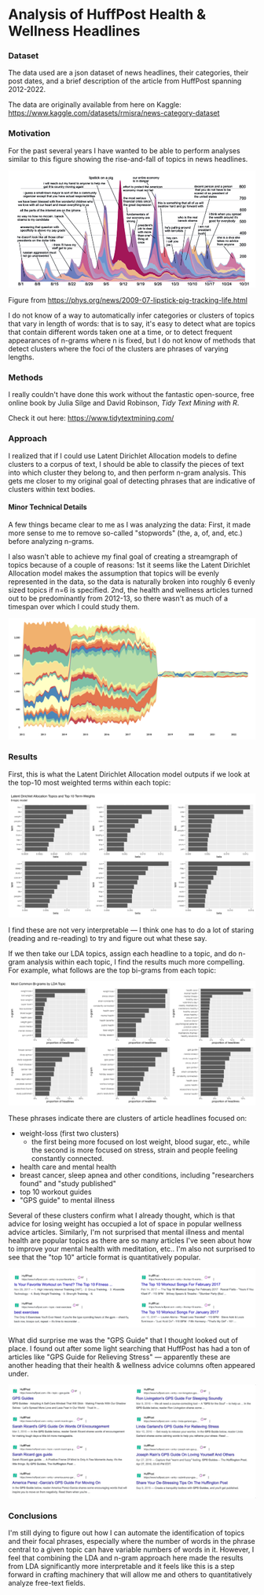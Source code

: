 # Analysis of HuffPost Health & Wellness Headlines

### Dataset

The data used are a json dataset of news headlines, their 
categories, their post dates, and a brief description of the article
from HuffPost spanning 2012-2022. 

The data are originally available from here on Kaggle:
<https://www.kaggle.com/datasets/rmisra/news-category-dataset>

### Motivation 

For the past several years I have wanted to be able to perform analyses similar 
to this figure showing the rise-and-fall of topics in news headlines. 

![figure from a news article on the rise and fall of topics in news headlines](screenshots/lipstickonap.jpg)

Figure from <https://phys.org/news/2009-07-lipstick-pig-tracking-life.html>

I do not know of a way to automatically infer categories or clusters of 
topics that vary in length of words:  that is to say, it's easy to detect
what are topics that contain different words taken one at a time, or to 
detect frequent appearances of n-grams where n is fixed, but I do not know 
of methods that detect clusters where the foci of the clusters are phrases
of varying lengths. 

### Methods

I really couldn't have done this work without the fantastic open-source, free
online book by Julia Silge and David Robinson, *Tidy Text Mining with R*.

Check it out here: <https://www.tidytextmining.com/>

### Approach 

I realized that if I could use Latent Dirichlet Allocation models to 
define clusters to a corpus of text, I should be able to classify the 
pieces of text into which cluster they belong to, and then perform n-gram 
analysis.  This gets me closer to my original goal of detecting phrases
that are indicative of clusters within text bodies.

#### Minor Technical Details 

A few things became clear to me as I was analyzing the data:  First, it made
more sense to me to remove so-called "stopwords" (the, a, of, and, etc.) before 
analyzing n-grams. 

I also wasn't able to achieve my final goal of creating a streamgraph of topics
because of a couple of reasons:  1st it seems like the Latent Dirichlet Allocation
model makes the assumption that topics will be evenly represented in the data, 
so the data is naturally broken into roughly 6 evenly sized topics if n=6 is
specified.  2nd, the health and wellness articles turned out to be predominantly
from 2012-13, so there wasn't as much of a timespan over which I could study
them.

![streamgraph showing that articles stopped being included in the dataset](screenshots/streamgraph.png)

### Results 

First, this is what the Latent Dirichlet Allocation model outputs if we 
look at the top-10 most weighted terms within each topic: 

![bar graphs of weights for terms for each of 6 topics;  topics put emphasis on terms like health, weight, top, etc.](outputs/lda_model_terms_and_weights.png)

I find these are not very interpretable — I think one has to do a lot of 
staring (reading and re-reading) to try and figure out what these say. 

If we then take our LDA topics, assign each headline to a topic, and do n-gram 
analysis within each topic, I find the results much more compelling.  For example, 
what follows are the top bi-grams from each topic: 

![bar graphs of the most frequently occuring bigrams within each of the 6 topics](outputs/bigrams.png)

These phrases indicate there are clusters of article headlines focused on: 

  * weight-loss (first two clusters)
    * the first being more focused on lost weight, blood sugar, etc., while the second is more
    focused on stress, strain and people feeling constantly connected.
  * health care and mental health
  * breast cancer, sleep apnea and other conditions, including "researchers found" and "study published" 
  * top 10 workout guides
  * "GPS guide" to mental illness 
  
Several of these clusters confirm what I already thought, which is that advice for 
losing weight has occupied a lot of space in popular wellness advice articles. Similarly, 
I'm not surprised that mental illness and mental health are popular topics as there
are so many articles I've seen about how to improve your mental health with meditation,
etc..  I'm also not surprised to see that the "top 10" article format is quantitatively 
popular. 

![screenshot of several top 10 workout guide articles](screenshots/Workouts.png)

What did surprise me was the "GPS Guide" that I thought looked out of place. I 
found out after some light searching that HuffPost has had a ton of articles 
like "GPS Guide for Relieving Stress" — apparently these are another heading
that their health & wellness advice columns often appeared under. 

![screenshot of several GPS Guide articles](screenshots/GPSguide.jpg)

### Conclusions

I'm still dying to figure out how I can automate the identification of
topics and their focal phrases, especially where the number of words in the
phrase central to a given topic can have variable numbers of words in it.
However, I feel that combining the LDA and n-gram approach here made the results
from LDA significantly more interpretable and it feels like this is a step
forward in crafting machinery that will allow me and others to quantitatively
analyze free-text fields.